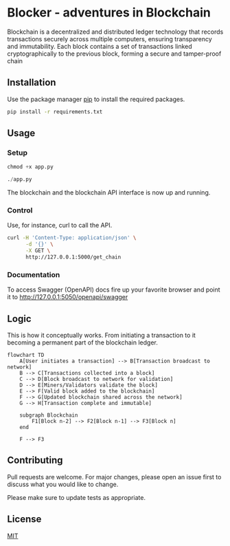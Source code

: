 # Blocker - adventures in Blockchain

Blockchain is a decentralized and distributed ledger technology that records transactions securely across multiple computers, ensuring transparency and immutability. Each block contains a set of transactions linked cryptographically to the previous block, forming a secure and tamper-proof chain

## Installation

Use the package manager [pip](https://pip.pypa.io/en/stable/) to install the required packages.

```bash
pip install -r requirements.txt
```

## Usage

### Setup
```python
chmod +x app.py
```

```python
./app.py
```

The blockchain and the blockchain API interface is now up and running.

### Control
Use, for instance, curl to call the API.

```bash
curl -H 'Content-Type: application/json' \
      -d '{}' \
      -X GET \
      http://127.0.0.1:5000/get_chain
```

### Documentation
To access Swagger (OpenAPI) docs fire up your favorite browser and point it to 
http://127.0.0.1:5050/openapi/swagger


## Logic
This is how it conceptually works. From initiating a transaction to it becoming a permanent part of the blockchain ledger.

```mermaid
flowchart TD
    A[User initiates a transaction] --> B[Transaction broadcast to network]
    B --> C[Transactions collected into a block]
    C --> D[Block broadcast to network for validation]
    D --> E[Miners/Validators validate the block]
    E --> F[Valid block added to the blockchain]
    F --> G[Updated blockchain shared across the network]
    G --> H[Transaction complete and immutable]

    subgraph Blockchain
        F1[Block n-2] --> F2[Block n-1] --> F3[Block n]
    end

    F --> F3
```

## Contributing

Pull requests are welcome. For major changes, please open an issue first
to discuss what you would like to change.

Please make sure to update tests as appropriate.

## License

[MIT](https://choosealicense.com/licenses/mit/)
